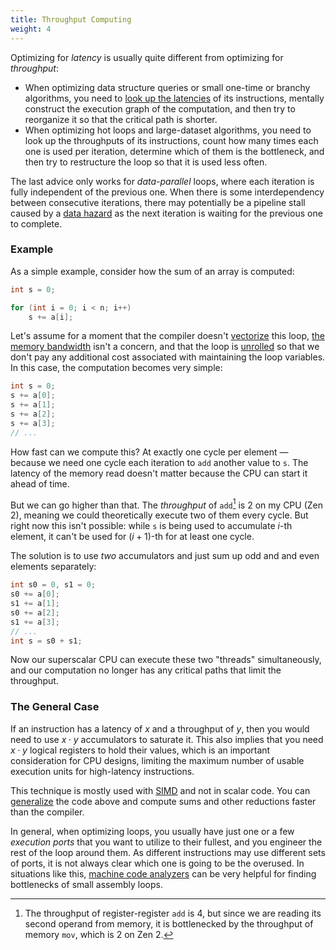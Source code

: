 ```yaml
---
title: Throughput Computing
weight: 4
---
```


Optimizing for *latency* is usually quite different from optimizing for *throughput*:

- When optimizing data structure queries or small one-time or branchy algorithms, you need to [look up the latencies](../tables) of its instructions, mentally construct the execution graph of the computation, and then try to reorganize it so that the critical path is shorter. <!-- [Binary GCD](/hpc/algorithms/gcd) is a good example of that. -->
- When optimizing hot loops and large-dataset algorithms, you need to look up the throughputs of its instructions, count how many times each one is used per iteration, determine which of them is the bottleneck, and then try to restructure the loop so that it is used less often.

The last advice only works for *data-parallel* loops, where each iteration is fully independent of the previous one. When there is some interdependency between consecutive iterations, there may potentially be a pipeline stall caused by a [data hazard](../hazards) as the next iteration is waiting for the previous one to complete.

### Example

As a simple example, consider how the sum of an array is computed:

```c++
int s = 0;

for (int i = 0; i < n; i++)
    s += a[i];
```

Let's assume for a moment that the compiler doesn't [vectorize](/hpc/simd) this loop, [the memory bandwidth](/hpc/memory/bandwidth) isn't a concern, and that the loop is [unrolled](/hpc/architecture/loops) so that we don't pay any additional cost associated with maintaining the loop variables. In this case, the computation becomes very simple:

```c++
int s = 0;
s += a[0];
s += a[1];
s += a[2];
s += a[3];
// ...
```

How fast can we compute this? At exactly one cycle per element — because we need one cycle each iteration to `add` another value to `s`. The latency of the memory read doesn't matter because the CPU can start it ahead of time.

But we can go higher than that. The *throughput* of `add`[^throughput] is 2 on my CPU (Zen 2), meaning we could theoretically execute two of them every cycle. But right now this isn't possible: while `s` is being used to accumulate $i$-th element, it can't be used for $(i+1)$-th for at least one cycle.

[^throughput]: The throughput of register-register `add` is 4, but since we are reading its second operand from memory, it is bottlenecked by the throughput of memory `mov`, which is 2 on Zen 2.

The solution is to use *two* accumulators and just sum up odd and and even elements separately:

```c++
int s0 = 0, s1 = 0;
s0 += a[0];
s1 += a[1];
s0 += a[2];
s1 += a[3];
// ...
int s = s0 + s1;
```

Now our superscalar CPU can execute these two "threads" simultaneously, and our computation no longer has any critical paths that limit the throughput.

<!--

By the virtue of out-of-order execution

-->

### The General Case

If an instruction has a latency of $x$ and a throughput of $y$, then you would need to use $x \cdot y$ accumulators to saturate it. This also implies that you need $x \cdot y$ logical registers to hold their values, which is an important consideration for CPU designs, limiting the maximum number of usable execution units for high-latency instructions.

This technique is mostly used with [SIMD](/hpc/simd) and not in scalar code. You can [generalize](/hpc/simd/reduction) the code above and compute sums and other reductions faster than the compiler.

In general, when optimizing loops, you usually have just one or a few *execution ports* that you want to utilize to their fullest, and you engineer the rest of the loop around them. As different instructions may use different sets of ports, it is not always clear which one is going to be the overused. In situations like this, [machine code analyzers](/hpc/profiling/mca) can be very helpful for finding bottlenecks of small assembly loops.

<!--

Compilers don't always produce the optimal code.

This only applies to the variables that you have to preserve between iterations. You can "fire and forget" instructions that compute temporary values as much as you want.

Memory operations may have [very high latencies](/hpc/cpu-cache/latency), but you don't need hundreds or registers for them because  because they are bottlenecked for different reasons.

But they are bottlenecked for different reasons.

You still need to imaging execution graph, but now loop it around. In most cases, there is one instruction that is the bottleneck.

This is different. For single-invocation procedures you essentially want to minimize the latency on the critical data path. For stuff that gets called in a loop, you need to maximize throughput.

Bandwidth is the rate at which data can be read or stored. For the purpose of designing algorithms, a more important characteristic is the bandwidth-latency product which basically tells how many cache lines you can request while waiting for the first one without queueing up. It is around 5 or more on most systems. This is like having friends whom you can send for beers asynchronously.

In the previous version, we have an inherently sequential chain of operations in the innermost loop. We accumulate the minimum in variable v by a sequence of min operations. There is no way to start the second operation before we know the result of the first operation; there is no room for parallelism here:

The result will be clearly the same, but we are calculating the operations in a different order. In essence, we split the work in two independent parts, calculating the minimum of odd elements and the minimum of even elements, and finally combining the results. If we calculate the odd minimum v0 and even minimum v1 in an interleaved manner, as shown above, we will have more opportunities for parallelism. For example, the 1st and 2nd operation could be calculated simultaneously in parallel (or they could be executed in a pipelined fashion in the same execution unit). Once these results are available, the 3rd and 4th operation could be calculated simultaneously in parallel, etc. We could potentially obtain a speedup of a factor of 2 here, and naturally the same idea could be extended to calculating e.g. 4 minimums in an interleaved fashion.

Instruction-level parallelism is automatic Now that we know how to reorganize calculations so that there is potential for parallelism, we will need to know how to realize the potential. For example, if we have these two operations in the C++ code, how do we tell the computer that the operations can be safely executed in parallel?

The delightful answer is that it happens completely automatically, there is nothing we need to do (and nothing we can do)!

-->
